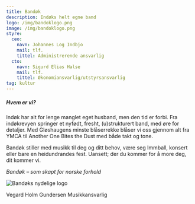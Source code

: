 ```yaml
---
title: Bandøk
description: Indøks helt egne band
logo: /img/bandoklogo.png
image: /img/bandoklogo.png
styre:
  ceo:
    navn: Johannes Log Indbjo
    mail: tlf.
    tittel: Administrerende ansvarlig
  cto:
    navn: Sigurd Elias Halse
    mail: tlf.
    tittel: Økonomiansvarlig/utstyrsansvarlig
tag: kultur
---
```


##### Hvem er vi?

Indøk har alt for lenge manglet eget husband, men den tid er forbi.
Fra indøkrevyen springer et nyfødt, fresht, (u)strukturert band, med øre for detaljer. Med Gløshaugens minste blåserrekke blåser vi oss gjennom alt fra YMCA til Another One Bites the Dust med både takt og tone.

Bandøk stiller med musikk til deg og ditt behov, være seg Immball, konsert eller bare en heidundrandes fest. Uansett; der du kommer for å more deg, dit kommer vi.

_Bandøk – som skapt for norske forhold_

![Bandøks nydelige logo](/img/bandoklogo.png)

Vegard Holm Gundersen
Musikkansvarlig
